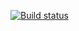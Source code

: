 [![Build status](https://ci.appveyor.com/api/projects/status/9bau93qnxetb03vo?svg=true)](https://ci.appveyor.com/project/frantzev/patternstwo)

